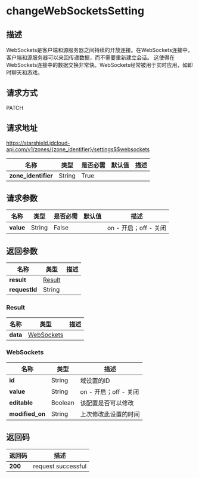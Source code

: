 # changeWebSocketsSetting


## 描述
WebSockets是客户端和源服务器之间持续的开放连接。在WebSockets连接中，客户端和源服务器可以来回传递数据，而不需要重新建立会话。
这使得在WebSockets连接中的数据交换非常快。WebSockets经常被用于实时应用，如即时聊天和游戏。


## 请求方式
PATCH

## 请求地址
https://starshield.jdcloud-api.com/v1/zones/{zone_identifier}/settings$$websockets

|名称|类型|是否必需|默认值|描述|
|---|---|---|---|---|
|**zone_identifier**|String|True| | |

## 请求参数
|名称|类型|是否必需|默认值|描述|
|---|---|---|---|---|
|**value**|String|False| |on - 开启；off - 关闭|


## 返回参数
|名称|类型|描述|
|---|---|---|
|**result**|[Result](#result)| |
|**requestId**|String| |

### <div id="Result">Result</div>
|名称|类型|描述|
|---|---|---|
|**data**|[WebSockets](#websockets)| |
### <div id="WebSockets">WebSockets</div>
|名称|类型|描述|
|---|---|---|
|**id**|String|域设置的ID|
|**value**|String|on - 开启；off - 关闭|
|**editable**|Boolean|该配置是否可以修改|
|**modified_on**|String|上次修改此设置的时间|

## 返回码
|返回码|描述|
|---|---|
|**200**|request successful|
